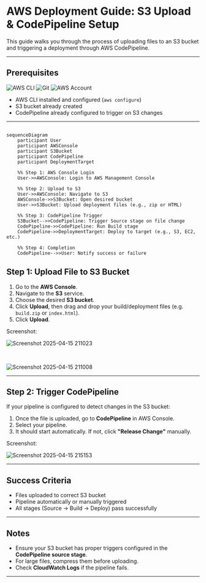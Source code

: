 # AWS Deployment Guide: S3 Upload & CodePipeline Setup

This guide walks you through the process of uploading files to an S3 bucket and triggering a deployment through AWS CodePipeline.

---

## Prerequisites

<p align="left">
  <img src="https://img.shields.io/badge/AWS%20CLI-232F3E?style=for-the-badge&logo=amazon-aws&logoColor=white" alt="AWS CLI"/>
  <img src="https://img.shields.io/badge/Git-F05032?style=for-the-badge&logo=git&logoColor=white" alt="Git"/>
  <img src="https://img.shields.io/badge/AWS%20Account-FF9900?style=for-the-badge&logo=amazon&logoColor=white" alt="AWS Account"/>
</p>

- AWS CLI installed and configured (`aws configure`)
- S3 bucket already created
- CodePipeline already configured to trigger on S3 changes

---


```mermaid

sequenceDiagram
    participant User
    participant AWSConsole
    participant S3Bucket
    participant CodePipeline
    participant DeploymentTarget

    %% Step 1: AWS Console Login
    User->>AWSConsole: Login to AWS Management Console

    %% Step 2: Upload to S3
    User->>AWSConsole: Navigate to S3
    AWSConsole->>S3Bucket: Open desired bucket
    User->>S3Bucket: Upload deployment files (e.g., zip or HTML)

    %% Step 3: CodePipeline Trigger
    S3Bucket-->>CodePipeline: Trigger Source stage on file change
    CodePipeline->>CodePipeline: Run Build stage
    CodePipeline->>DeploymentTarget: Deploy to target (e.g., S3, EC2, etc.)

    %% Step 4: Completion
    CodePipeline-->>User: Notify success or failure

```

## Step 1: Upload File to S3 Bucket

1. Go to the **AWS Console**.
2. Navigate to the **S3** service.
3. Choose the desired **S3 bucket**.
4. Click **Upload**, then drag and drop your build/deployment files (e.g. `build.zip` or `index.html`).
5. Click **Upload**.

Screenshot:

![Screenshot 2025-04-15 211023](https://github.com/user-attachments/assets/cdca7fc7-a671-49f2-a8e1-35bff8533873)

<br>

![Screenshot 2025-04-15 211008](https://github.com/user-attachments/assets/fb78e65d-f7b2-4263-a979-67bb979af611)





---

## Step 2: Trigger CodePipeline

If your pipeline is configured to detect changes in the S3 bucket:

1. Once the file is uploaded, go to **CodePipeline** in AWS Console.
2. Select your pipeline.
3. It should start automatically. If not, click **"Release Change"** manually.

Screenshot:

![Screenshot 2025-04-15 215153](https://github.com/user-attachments/assets/09969cc8-7405-4bd3-9fa5-2035741cc556)



---

## Success Criteria

- Files uploaded to correct S3 bucket
- Pipeline automatically or manually triggered
- All stages (Source → Build → Deploy) pass successfully

---

## Notes

- Ensure your S3 bucket has proper triggers configured in the **CodePipeline source stage**.
- For large files, compress them before uploading.
- Check **CloudWatch Logs** if the pipeline fails.

---


